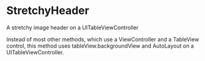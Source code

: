 # StretchyHeader
A stretchy image header on a UITableViewController

Instead of most other methods, which use a ViewController and a TableView control, this method uses tableView.backgroundView and AutoLayout on a UITableViewController.
